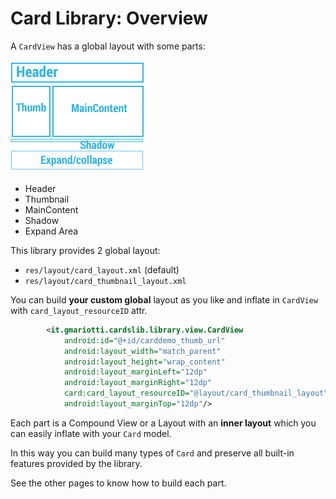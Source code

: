 # Card Library: Overview

A `CardView` has a global layout with some parts:

![Screen](https://github.com/gabrielemariotti/cardslib/raw/master/demo/images/model.png)

* Header
* Thumbnail
* MainContent
* Shadow
* Expand Area

This library provides 2 global layout:

* `res/layout/card_layout.xml` (default)
* `res/layout/card_thumbnail_layout.xml`

You can build **your custom global** layout as you like and inflate in `CardView` with `card_layout_resourceID` attr.

 ``` xml
         <it.gmariotti.cardslib.library.view.CardView
             android:id="@+id/carddemo_thumb_url"
             android:layout_width="match_parent"
             android:layout_height="wrap_content"
             android:layout_marginLeft="12dp"
             android:layout_marginRight="12dp"
             card:card_layout_resourceID="@layout/card_thumbnail_layout"
             android:layout_marginTop="12dp"/>
 ```

Each part is a Compound View or a Layout with an **inner layout** which you can easily inflate with your `Card` model.

In this way you can build many types of `Card` and preserve all built-in features provided by the library.

See the other pages to know how to build each part.

